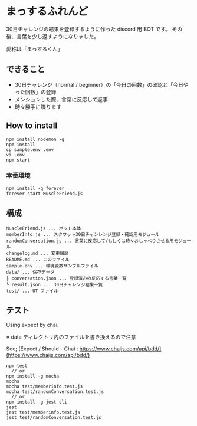 # まっするふれんど

30日チャレンジの結果を登録するように作った discord 用 BOT です。
その後、言葉を少し返すようになりました。

愛称は「まっするくん」


## できること
- 30日チャレンジ（normal / beginner）の「今日の回数」の確認と「今日やった回数」の登録
- メンションした際、言葉に反応して返事
- 時々勝手に喋ります


## How to install
```
npm install nodemon -g
npm install
cp sample.env .env
vi .env
npm start
```

### 本番環境
```
npm install -g forever
forever start MuscleFriend.js
```

## 構成
```
MuscleFriend.js ... ボット本体
memberInfo.js ... スクワット30日チャンレンジ登録・確認用モジュール
randomConversation.js ... 言葉に反応して/もしくは時々おしゃべりさせる用モジュール
changelog.md ... 変更履歴
README.md ... このファイル
sample.env ... 環境変数サンプルファイル
data/ ... 保存データ
├ conversation.json ... 登録済みの反応する言葉一覧
└ result.json ... 30日チャレンジ結果一覧
test/ ... UT ファイル
```


## テスト

Using expect by chai.

※ data ディレクトリ内のファイルを書き換えるので注意

See;
[Expect / Should \- Chai :  https://www.chaijs.com/api/bdd/](https://www.chaijs.com/api/bdd/)

```
npm test
  // or
npm install -g mocha
mocha
mocha test/memberinfo.test.js
mocha test/randomConversation.test.js
  // or
npm install -g jest-cli
jest
jest test/memberinfo.test.js
jest test/randomConversation.test.js
```